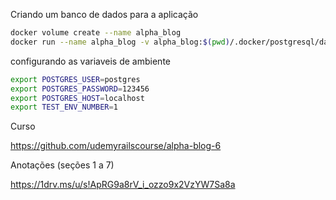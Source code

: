 
Criando um banco de dados para a aplicação
```bash
docker volume create --name alpha_blog
docker run --name alpha_blog -v alpha_blog:$(pwd)/.docker/postgresql/data -e POSTGRES_PASSWORD=123456 -p 5432:5432 -d postgres
```
configurando as variaveis de ambiente
```bash
export POSTGRES_USER=postgres
export POSTGRES_PASSWORD=123456
export POSTGRES_HOST=localhost
export TEST_ENV_NUMBER=1

```

Curso

https://github.com/udemyrailscourse/alpha-blog-6

Anotações (seções 1 a 7)

https://1drv.ms/u/s!ApRG9a8rV_i_ozzo9x2VzYW7Sa8a

